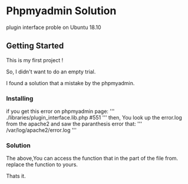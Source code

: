 # Phpmyadmin Solution 
 plugin interface proble on Ubuntu 18.10 
## Getting Started 
 
 This is my first project ! 

 So, I didn't want to do an empty trial.

 I found a solution that a mistake by the phpmyadmin.

### Installing
  if you get this error on phpmyadmin page:
  '''
  ./libraries/plugin_interface.lib.php #551
  '''
  then,
  You look up the error.log from the apache2 and saw the paranthesis error that:
  '''
  /var/log/apache2/error.log 
  '''

### Solution
The above,You can access the function that in the part of the file from.
replace the function to yours. 

Thats it.
 
   
